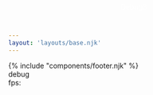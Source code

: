 ```yaml
---
layout: 'layouts/base.njk'
---
```


<div class="c-large">
  <a style="position:fixed; left:50%; transform:translateX(-50%); top:5px; color:white" href="/debug">Debug3</a>
  {% include "components/footer.njk" %}
</div>

<div class="debug-holder">debug</div>
<div class="fps">fps: <span id="fps"></span></div>
<canvas id="canvas"></canvas>
<!-- Scripts -->
<script type="module" defer src="/js/initial-test/App.js"></script>
